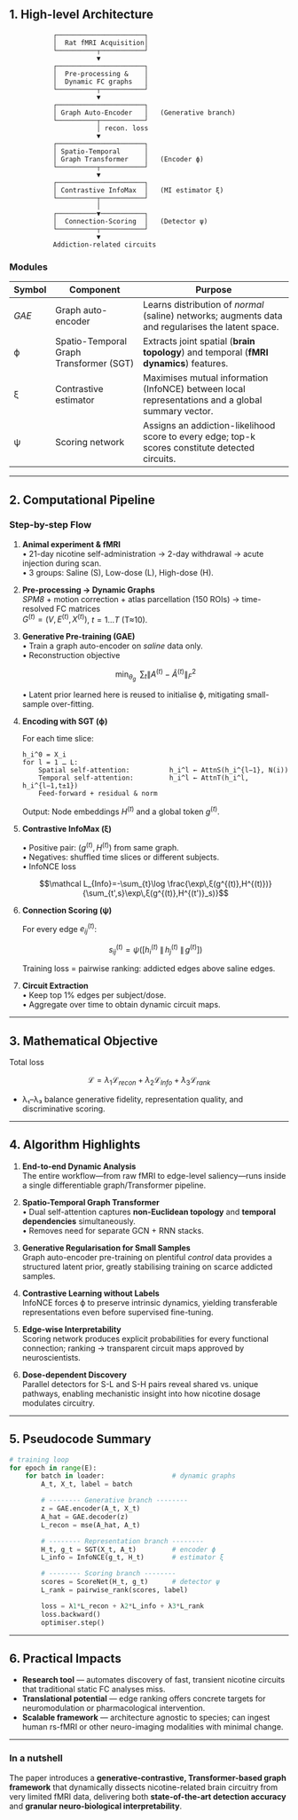 ## 1. High-level Architecture

```
           ┌──────────────────────┐
           │  Rat fMRI Acquisition│
           └──────────┬───────────┘
                      ▼
           ┌──────────────────────┐
           │  Pre-processing &    │
           │  Dynamic FC graphs   │
           └──────────┬───────────┘
                      ▼
           ┌──────────────────────┐
           │ Graph Auto-Encoder   │   (Generative branch)
           └──────────┬───────────┘
                      │ recon. loss
                      ▼
           ┌──────────────────────┐
           │ Spatio-Temporal      │
           │ Graph Transformer    │   (Encoder ϕ)
           └──────────┬───────────┘
                      ▼
           ┌──────────────────────┐
           │ Contrastive InfoMax  │   (MI estimator ξ)
           └──────────┬───────────┘
                      │
           ┌──────────▼───────────┐
           │  Connection-Scoring  │   (Detector ψ)
           └──────────┬───────────┘
                      ▼
           Addiction-related circuits
```

### Modules

| Symbol | Component | Purpose |
|--------|-----------|---------|
| *GAE*  | Graph auto-encoder | Learns distribution of *normal* (saline) networks; augments data and regularises the latent space. |
| ϕ      | Spatio-Temporal Graph Transformer (SGT) | Extracts joint spatial (**brain topology**) and temporal (**fMRI dynamics**) features. |
| ξ      | Contrastive estimator | Maximises mutual information (InfoNCE) between local representations and a global summary vector. |
| ψ      | Scoring network | Assigns an addiction-likelihood score to every edge; top-k scores constitute detected circuits. |

---

## 2. Computational Pipeline

### Step-by-step Flow

1. **Animal experiment & fMRI**  
   • 21-day nicotine self-administration → 2-day withdrawal → acute injection during scan.  
   • 3 groups: Saline (S), Low-dose (L), High-dose (H).

2. **Pre-processing → Dynamic Graphs**  
   *SPM8* + motion correction + atlas parcellation (150 ROIs) → time-resolved FC matrices  
   $G^{(t)}=(V,E^{(t)},X^{(t)})$, $t=1…T$ (T≈10).

3. **Generative Pre-training (GAE)**  
   • Train a graph auto-encoder on *saline* data only.  
   • Reconstruction objective  
     
     $$\min_{\theta_g}\;\;\sum_{t}\|A^{(t)}-\hat A^{(t)}\|_F^2$$
     
   • Latent prior learned here is reused to initialise ϕ, mitigating small-sample over-fitting.

4. **Encoding with SGT (ϕ)**  

   For each time slice:
   ```
   h_i^0 = X_i
   for l = 1 … L:
       Spatial self-attention:          h_i^l ← AttnS(h_i^{l−1}, N(i))
       Temporal self-attention:         h_i^l ← AttnT(h_i^l, h_i^{l−1,t±1})
       Feed-forward + residual & norm
   ```
   Output: Node embeddings $H^{(t)}$ and a global token $g^{(t)}$.

5. **Contrastive InfoMax (ξ)**  

   • Positive pair: $(g^{(t)}, H^{(t)})$ from same graph.  
   • Negatives: shuffled time slices or different subjects.  
   • InfoNCE loss  
     
     $$\mathcal L_{Info}=-\sum_{t}\log \frac{\exp\,ξ(g^{(t)},H^{(t)})}{\sum_{t',s}\exp\,ξ(g^{(t)},H^{(t')}_s)}$$

6. **Connection Scoring (ψ)**  

   For every edge $e_{ij}^{(t)}$:
   
   $$s_{ij}^{(t)} = ψ\big([h_i^{(t)}\;\|\,h_j^{(t)}\;\|\,g^{(t)}]\big)$$

   Training loss = pairwise ranking: addicted edges above saline edges.

7. **Circuit Extraction**  
   • Keep top 1% edges per subject/dose.  
   • Aggregate over time to obtain dynamic circuit maps.  

---

## 3. Mathematical Objective

Total loss  

$$\mathcal L = λ_1\mathcal L_{recon} + λ_2\mathcal L_{Info} + λ_3\mathcal L_{rank}$$

* λ₁–λ₃ balance generative fidelity, representation quality, and discriminative scoring.

---

## 4. Algorithm Highlights

1. **End-to-end Dynamic Analysis**  
   The entire workflow—from raw fMRI to edge-level saliency—runs inside a single differentiable graph/Transformer pipeline.

2. **Spatio-Temporal Graph Transformer**  
   • Dual self-attention captures **non-Euclidean topology** and **temporal dependencies** simultaneously.  
   • Removes need for separate GCN + RNN stacks.

3. **Generative Regularisation for Small Samples**  
   Graph auto-encoder pre-training on plentiful *control* data provides a structured latent prior, greatly stabilising training on scarce addicted samples.

4. **Contrastive Learning without Labels**  
   InfoNCE forces ϕ to preserve intrinsic dynamics, yielding transferable representations even before supervised fine-tuning.

5. **Edge-wise Interpretability**  
   Scoring network produces explicit probabilities for every functional connection; ranking → transparent circuit maps approved by neuroscientists.

6. **Dose-dependent Discovery**  
   Parallel detectors for S-L and S-H pairs reveal shared vs. unique pathways, enabling mechanistic insight into how nicotine dosage modulates circuitry.

---

## 5. Pseudocode Summary

```python
# training loop
for epoch in range(E):
    for batch in loader:                 # dynamic graphs
        A_t, X_t, label = batch

        # -------- Generative branch --------
        z = GAE.encoder(A_t, X_t)
        A_hat = GAE.decoder(z)
        L_recon = mse(A_hat, A_t)

        # -------- Representation branch --------
        H_t, g_t = SGT(X_t, A_t)         # encoder ϕ
        L_info = InfoNCE(g_t, H_t)       # estimator ξ

        # -------- Scoring branch --------
        scores = ScoreNet(H_t, g_t)      # detector ψ
        L_rank = pairwise_rank(scores, label)

        loss = λ1*L_recon + λ2*L_info + λ3*L_rank
        loss.backward()
        optimiser.step()
```

---

## 6. Practical Impacts

* **Research tool** — automates discovery of fast, transient nicotine circuits that traditional static FC analyses miss.  
* **Translational potential** — edge ranking offers concrete targets for neuromodulation or pharmacological intervention.  
* **Scalable framework** — architecture agnostic to species; can ingest human rs-fMRI or other neuro-imaging modalities with minimal change.

---

### In a nutshell
The paper introduces a **generative-contrastive, Transformer-based graph framework** that dynamically dissects nicotine-related brain circuitry from very limited fMRI data, delivering both **state-of-the-art detection accuracy** and **granular neuro-biological interpretability**.